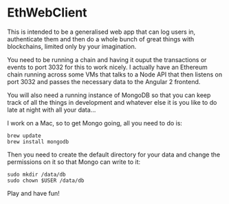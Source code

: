 # EthWebClient

This is intended to be a generalised web app that can log users in, authenticate them and then do a whole bunch of great things with blockchains, limited only by your imagination.

You need to be running a chain and having it ouput the transactions or events to port 3032 for this to work nicely. I actually have an Ethereum chain running across some VMs that talks to a Node API that then listens on port 3032 and passes the necessary data to the Angular 2 frontend.

You will also need a running instance of MongoDB so that you can keep track of all the things in development and whatever else it is you like to do late at night with all your data...

I work on a Mac, so to get Mongo going, all you need to do is:

```
brew update
brew install mongodb
```

Then you need to create the default directory for your data and change the permissions on it so that Mongo can write to it:

```
sudo mkdir /data/db
sudo chown $USER /data/db
```

Play and have fun!
